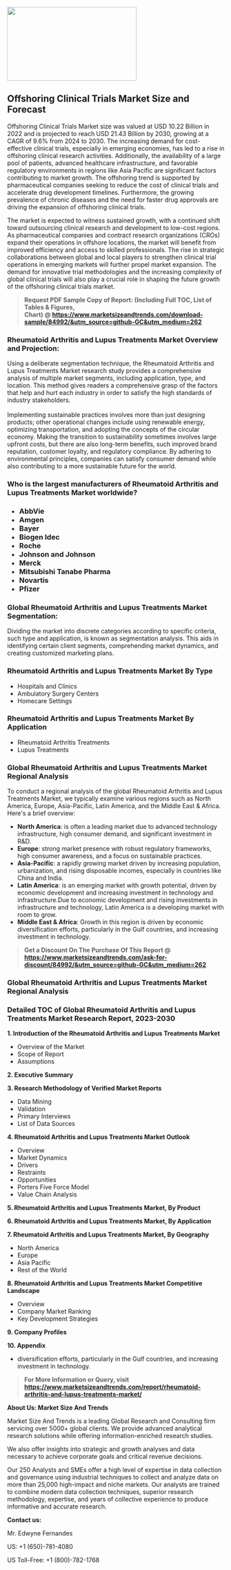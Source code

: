 <p><img class="alignnone size-medium wp-image-20088" src="https://ffe5etoiles.com/wp-content/uploads/2024/12/MST1-300x171.png" alt="" width="300" height="171" /></p><h2>Offshoring Clinical Trials Market Size and Forecast</h2><p>Offshoring Clinical Trials Market size was valued at USD 10.22 Billion in 2022 and is projected to reach USD 21.43 Billion by 2030, growing at a CAGR of 9.6% from 2024 to 2030. The increasing demand for cost-effective clinical trials, especially in emerging economies, has led to a rise in offshoring clinical research activities. Additionally, the availability of a large pool of patients, advanced healthcare infrastructure, and favorable regulatory environments in regions like Asia Pacific are significant factors contributing to market growth. The offshoring trend is supported by pharmaceutical companies seeking to reduce the cost of clinical trials and accelerate drug development timelines. Furthermore, the growing prevalence of chronic diseases and the need for faster drug approvals are driving the expansion of offshoring clinical trials.</p><p>The market is expected to witness sustained growth, with a continued shift toward outsourcing clinical research and development to low-cost regions. As pharmaceutical companies and contract research organizations (CROs) expand their operations in offshore locations, the market will benefit from improved efficiency and access to skilled professionals. The rise in strategic collaborations between global and local players to strengthen clinical trial operations in emerging markets will further propel market expansion. The demand for innovative trial methodologies and the increasing complexity of global clinical trials will also play a crucial role in shaping the future growth of the offshoring clinical trials market.</p></p><blockquote id="" class=""><strong>Request PDF Sample Copy of Report: (Including Full TOC, List of Tables &amp; Figures, Chart)&nbsp;@&nbsp;<strong><a href="https://www.marketsizeandtrends.com/download-sample/84992/&utm_source=github-GC&utm_medium=262" target="_blank">https://www.marketsizeandtrends.com/download-sample/84992/&utm_source=github-GC&utm_medium=262</a></strong></strong></blockquote><h3 id="" class="">Rheumatoid Arthritis and Lupus Treatments Market&nbsp;Overview and Projection:</h3><p id="" class="">Using a deliberate segmentation technique, the Rheumatoid Arthritis and Lupus Treatments Market research study provides a comprehensive analysis of multiple market segments, including application, type, and location. This method gives readers a comprehensive grasp of the factors that help and hurt each industry in order to satisfy the high standards of industry stakeholders. <br /> <br />Implementing sustainable practices involves more than just designing products; other operational changes include using renewable energy, optimizing transportation, and adopting the concepts of the circular economy. Making the transition to sustainability sometimes involves large upfront costs, but there are also long-term benefits, such improved brand reputation, customer loyalty, and regulatory compliance. By adhering to environmental principles, companies can satisfy consumer demand while also contributing to a more sustainable future for the world.</p><h3 id="" class="">Who is the largest manufacturers of&nbsp;Rheumatoid Arthritis and Lupus Treatments Market worldwide?</h3><h3 class=""><p><ul><li>AbbVie </li><li> Amgen </li><li> Bayer </li><li> Biogen Idec </li><li> Roche </li><li> Johnson and Johnson </li><li> Merck </li><li> Mitsubishi Tanabe Pharma </li><li> Novartis </li><li> Pfizer</li></ul></p></h3><h3 id="" class="">Global&nbsp;Rheumatoid Arthritis and Lupus Treatments Market Segmentation:</h3><p id="" class="">Dividing the market into discrete categories according to specific criteria, such type and application, is known as segmentation analysis. This aids in identifying certain client segments, comprehending market dynamics, and creating customized marketing plans.</p><h3 id="" class="">Rheumatoid Arthritis and Lupus Treatments Market&nbsp;By Type</h3><p><p><ul><li>Hospitals and Clinics </li><li> Ambulatory Surgery Centers </li><li> Homecare Settings</p></li></ul></p></p><h3 id="" class="">Rheumatoid Arthritis and Lupus Treatments Market&nbsp;By Application</h3><p class=""><p><ul><li>Rheumatoid Arthritis Treatments </li><li> Lupus Treatments</li></ul></p></p><h3 id="" class="">Global Rheumatoid Arthritis and Lupus Treatments Market Regional Analysis</h3><p id="" class="">To conduct a regional analysis of the global Rheumatoid Arthritis and Lupus Treatments Market, we typically examine various regions such as North America, Europe, Asia-Pacific, Latin America, and the Middle East &amp; Africa. Here's a brief overview:</p><ul><li><strong>North America</strong>: is often a leading market due to advanced technology infrastructure, high consumer demand, and significant investment in R&amp;D.</li><li><strong>Europe</strong>: strong market presence with robust regulatory frameworks, high consumer awareness, and a focus on sustainable practices.</li><li><strong>Asia-Pacific</strong>: a rapidly growing market driven by increasing population, urbanization, and rising disposable incomes, especially in countries like China and India.</li><li><strong>Latin America</strong>: is an emerging market with growth potential, driven by economic development and increasing investment in technology and infrastructure.Due to economic development and rising investments in infrastructure and technology, Latin America is a developing market with room to grow.</li><li><strong>Middle East &amp; Africa</strong>: Growth in this region is driven by economic diversification efforts, particularly in the Gulf countries, and increasing investment in technology.</li></ul><blockquote id="" class=""><strong>Get a Discount On The Purchase Of This Report @ <strong><a href="https://www.marketsizeandtrends.com/ask-for-discount/84992/&utm_source=github-GC&utm_medium=262" target="_blank">https://www.marketsizeandtrends.com/ask-for-discount/84992/&utm_source=github-GC&utm_medium=262</a></strong></strong></blockquote><h3 id="" class="">Global Rheumatoid Arthritis and Lupus Treatments Market Regional Analysis</h3><h3 id="" class="">Detailed TOC of Global Rheumatoid Arthritis and Lupus Treatments Market Research Report, 2023-2030</h3><p id="" class=""><strong>1. Introduction of the Rheumatoid Arthritis and Lupus Treatments Market</strong></p><ul><li>Overview of the Market</li><li>Scope of Report</li><li>Assumptions</li></ul><p id="" class=""><strong>2. Executive Summary</strong></p><p id="" class=""><strong>3. Research Methodology of Verified Market Reports</strong></p><ul><li>Data Mining</li><li>Validation</li><li>Primary Interviews</li><li>List of Data Sources</li></ul><p id="" class=""><strong>4. Rheumatoid Arthritis and Lupus Treatments Market Outlook</strong></p><ul><li>Overview</li><li>Market Dynamics</li><li>Drivers</li><li>Restraints</li><li>Opportunities</li><li>Porters Five Force Model</li><li>Value Chain Analysis</li></ul><p id="" class=""><strong>5. Rheumatoid Arthritis and Lupus Treatments Market, By Product</strong></p><p id="" class=""><strong>6. Rheumatoid Arthritis and Lupus Treatments Market, By Application</strong></p><p id="" class=""><strong>7. Rheumatoid Arthritis and Lupus Treatments Market, By Geography</strong></p><ul><li>North America</li><li>Europe</li><li>Asia Pacific</li><li>Rest of the World</li></ul><p id="" class=""><strong>8. Rheumatoid Arthritis and Lupus Treatments Market Competitive Landscape</strong></p><ul><li>Overview</li><li>Company Market Ranking</li><li>Key Development Strategies</li></ul><p id="" class=""><strong>9. Company Profiles</strong></p><p id="" class=""><strong>10. Appendix</strong></p><ul><li>diversification efforts, particularly in the Gulf countries, and increasing investment in technology.</li></ul><blockquote id="" class=""><strong>For More Information or Query, visit <strong><strong><a href="https://www.marketsizeandtrends.com/report/rheumatoid-arthritis-and-lupus-treatments-market/" target="_blank">https://www.marketsizeandtrends.com/report/rheumatoid-arthritis-and-lupus-treatments-market/</a></strong></strong></strong></blockquote><p id="" class=""><strong>About Us: Market Size And Trends</strong></p><p id="" class="">Market Size And Trends is a leading Global Research and Consulting firm servicing over 5000+ global clients. We provide advanced analytical research solutions while offering information-enriched research studies.</p><p id="" class="">We also offer insights into strategic and growth analyses and data necessary to achieve corporate goals and critical revenue decisions.</p><p id="" class="">Our 250 Analysts and SMEs offer a high level of expertise in data collection and governance using industrial techniques to collect and analyze data on more than 25,000 high-impact and niche markets. Our analysts are trained to combine modern data collection techniques, superior research methodology, expertise, and years of collective experience to produce informative and accurate research.</p><p id="" class=""><strong>Contact us:</strong></p><p id="" class="">Mr. Edwyne Fernandes</p><p id="" class="">US: +1 (650)-781-4080</p><p id="" class="">US Toll-Free: +1 (800)-782-1768</p>
